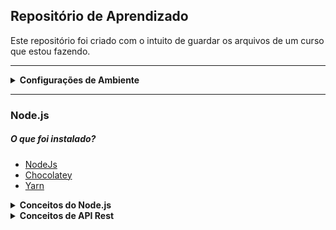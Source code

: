 ## Repositório de Aprendizado

<p>Este repositório foi criado com o intuito de guardar os arquivos de um curso que estou fazendo.</p>

---
<details>
  <summary>
  <b>Configurações de Ambiente</b>
  </summary>


  <p>Os seguintes itens foram instalados para configurar meu ambiente de desenvolvimento, seguindo as diretrizes do minicurso</p>
  
#### Fontes
  * [Fonte Fira Code](https://github.com/tonsky/FiraCode)

#### Extensões no VSCODE
  * [Dracula Theme](https://marketplace.visualstudio.com/items?itemName=dracula-theme.theme-dracula)
  * [Material Icon Theme](https://marketplace.visualstudio.com/items?itemName=PKief.material-icon-theme)
  * [Color Highlight](https://marketplace.visualstudio.com/items?itemName=naumovs.color-highlight)
  * [Rocketseat ReactJS](https://marketplace.visualstudio.com/items?itemName=rocketseat.RocketseatReactJS)
  * [Rocketseat React Native](https://marketplace.visualstudio.com/items?itemName=rocketseat.RocketseatReactNative)
#### Extensões Chrome
  * [React Developer Tools](https://chrome.google.com/webstore/detail/react-developer-tools/fmkadmapgofadopljbjfkapdkoienihi?hl=pt-BR)
  * [Dracula Theme for DevTools](https://chrome.google.com/webstore/detail/dracula-theme-for-devtool/gedipeckgflanbhlcglokjjacilfidda?hl=pt-BR&authuser=1)




  #### Settings.json do VSCode

  ```json
      {
        "editor.suggestSelection": "first",
        "vsintellicode.modify.editor.suggestSelection": "automaticallyOverrodeDefaultValue",
        "workbench.colorTheme": "Dracula",
        "editor.fontFamily": "Fira Code",
        "editor.fontLigatures": true,
        "editor.fontSize": 18,
        "workbench.iconTheme": "material-icon-theme",
        "editor.rulers": [80, 120],
        "editor.renderLineHighlight": "gutter",
        "editor.tabSize": 2,
        "terminal.integrated.fontSize": 14,
        "emmet.includeLanguages": {
            "javascript": "javascriptreact"
        },
        "emmet.syntaxProfiles": {
            "javascript": "jsx"
        },
        "javascript.updateImportsOnFileMove.enabled": "never",
        "editor.parameterHints.enabled": false,
        "breadcrumbs.enabled": true,
        "javascript.suggest.autoImports": false,
        "terminal.integrated.shell.windows": "C:\\Windows\\System32\\cmd.exe"
    }
  ```



  #### Ferramentas

  * [Insominia](https://insomnia.rest/download/)
  * [DevDocs](https://devdocs.egoist.moe/)

</details>

---

### Node.js

##### O que foi instalado?
* [NodeJs](https://nodejs.org/en/)
* [Chocolatey](https://chocolatey.org/)
* [Yarn](https://yarnpkg.com/getting-started/install)


<details>
<summary> <b>Conceitos do Node.js</b> </summary>


* Javascript pode ser executado como back-end e não somente no front.
* Nao lidamos com eventos do usuário final (Clique em botões, mouse em cima, etc...)
* Eventos do usuários são rotas (Quando o usuário acessa algum endereço)
* Node não é uma linguagem, ele é uma plataforma para desenvolvimento Backend
* Construído em cima do V8 (Engine do chrome pra rodar Javascript)
* Comparável a PHP/Ruby/Python/Go (Linguagens que se aplicam ao lado do back-end)

#### O que é o NPM/Yarn?
* São gerenciadores de pacotes.
* Instaladores de bibliotecas de terceiros
* Podemos fornecer nossa biblioteca para que terceiros utilizem
* Por que utilizar o Yarn?
  * Yarn muito mais rapido e avançando mais rapido que o NPM
* Comparavel ao PIP do python

#### Características do Node
* Arquitetura **Event-loop**
  * Baseada em eventos
  * **Call Stack** (Pilha de eventos, função disparada pelo código e o node executa através de um loop eterno)
    * Last in - First Out
* Node é **single-thread**
  * Porém utiliza várias libs do C++, então permite utilizar outras threads.
* **Non-blocking I/O**
  * Quando é feito uma requisição para o node, não é necessário retornar todos os dados da listagem de uma só vez, posso retornar em partes.
  * Por exemplo no PHP o momento em que eu envio a resposta pro cliente a conexão é terminada, mas no Node é possível manter a conexão.

#### Frameworks
* **ExpressJS** como base
  * Não tem opinião (Não tem estrutura fechado)
  * Bom para iniciantes
  * Utilizado em Micro-serviços 
* Frameworks opinados
  * **AdonisJS**
  * NestJS


</details>

<details>
<summary> <b>Conceitos de API Rest</b></summary>

#### Fluxo de requisição e resposta
* Requisição feita por um cliente
  * Um browser acessando uma URL, ou enviando via **AJAX**.
* Resposta retornada através de uma estrutura de dados (JSON).
* Cliente recebe resposta e processa resultado.
* As rotas utilizam os métodos **HTTP**
  * **GET**
    * Buscar alguma informação
  * **POST**
    * Criar/Inserir alguma informação
  * **PUT**
    * Atualizar/Alterar alguma informação
  * **DELETE**
    * Deletar/Excluir alguma informação

#### Benefícios
* Múltiplos clientes(front-end) para o mesmo back-end
* Protocolo de comunicação padronizado
  * Mesma estrutura para web, mobile, para outro sistema.
* **JSON**(Javascript Object Notation)
  * Estrutura global utilizada por todas as API-REST.

#### HTTP codes
* <span style="color: blue;">1xx</span>: Informational
* <span style="color: green;">2xx</span>: Success
  * <span style="color: green;">200: SUCCESS</span>
  * <span style="color: green;">201: CREATED</span>
* <span style="color: purple;">3xx </span>: Redirection
  * <span style="color: purple;">301: MOVED PERMANENTLY</span>
  * <span style="color: purple;">302: MOVED</span>
* <span style="color: orange;">4xx </span>: Client Error
  * <span style="color: orange;">400: BAD REQUEST</span>
  * <span style="color: orange;">401: UNAUTHORIZED</span>
  * <span style="color: orange;">404: NOT FOUND</span>
* <span style="color: red;">5xx</span>: Server Error
  * <span style="color: red;">500: INTERNAL SERVER ERROR</span>

#### Middlewares

* Função que recebe os parametros req/res, entre outros e faz algo dentro da aplicação, manipula esses dados na aplicação de resposta de alguma forma.

</details>
